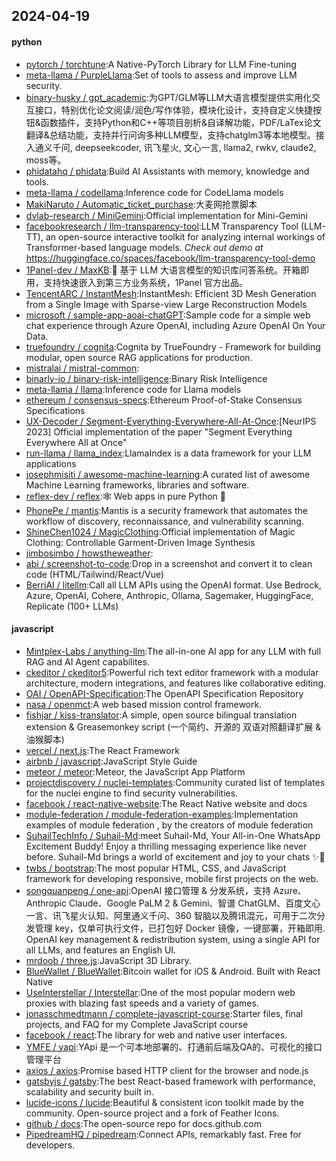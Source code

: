 ## 2024-04-19

#### python
* [pytorch / torchtune](https://github.com/pytorch/torchtune):A Native-PyTorch Library for LLM Fine-tuning
* [meta-llama / PurpleLlama](https://github.com/meta-llama/PurpleLlama):Set of tools to assess and improve LLM security.
* [binary-husky / gpt_academic](https://github.com/binary-husky/gpt_academic):为GPT/GLM等LLM大语言模型提供实用化交互接口，特别优化论文阅读/润色/写作体验，模块化设计，支持自定义快捷按钮&函数插件，支持Python和C++等项目剖析&自译解功能，PDF/LaTex论文翻译&总结功能，支持并行问询多种LLM模型，支持chatglm3等本地模型。接入通义千问, deepseekcoder, 讯飞星火, 文心一言, llama2, rwkv, claude2, moss等。
* [phidatahq / phidata](https://github.com/phidatahq/phidata):Build AI Assistants with memory, knowledge and tools.
* [meta-llama / codellama](https://github.com/meta-llama/codellama):Inference code for CodeLlama models
* [MakiNaruto / Automatic_ticket_purchase](https://github.com/MakiNaruto/Automatic_ticket_purchase):大麦网抢票脚本
* [dvlab-research / MiniGemini](https://github.com/dvlab-research/MiniGemini):Official implementation for Mini-Gemini
* [facebookresearch / llm-transparency-tool](https://github.com/facebookresearch/llm-transparency-tool):LLM Transparency Tool (LLM-TT), an open-source interactive toolkit for analyzing internal workings of Transformer-based language models. *Check out demo at* https://huggingface.co/spaces/facebook/llm-transparency-tool-demo
* [1Panel-dev / MaxKB](https://github.com/1Panel-dev/MaxKB):💬 基于 LLM 大语言模型的知识库问答系统。开箱即用，支持快速嵌入到第三方业务系统，1Panel 官方出品。
* [TencentARC / InstantMesh](https://github.com/TencentARC/InstantMesh):InstantMesh: Efficient 3D Mesh Generation from a Single Image with Sparse-view Large Reconstruction Models
* [microsoft / sample-app-aoai-chatGPT](https://github.com/microsoft/sample-app-aoai-chatGPT):Sample code for a simple web chat experience through Azure OpenAI, including Azure OpenAI On Your Data.
* [truefoundry / cognita](https://github.com/truefoundry/cognita):Cognita by TrueFoundry - Framework for building modular, open source RAG applications for production.
* [mistralai / mistral-common](https://github.com/mistralai/mistral-common):
* [binarly-io / binary-risk-intelligence](https://github.com/binarly-io/binary-risk-intelligence):Binary Risk Intelligence
* [meta-llama / llama](https://github.com/meta-llama/llama):Inference code for Llama models
* [ethereum / consensus-specs](https://github.com/ethereum/consensus-specs):Ethereum Proof-of-Stake Consensus Specifications
* [UX-Decoder / Segment-Everything-Everywhere-All-At-Once](https://github.com/UX-Decoder/Segment-Everything-Everywhere-All-At-Once):[NeurIPS 2023] Official implementation of the paper "Segment Everything Everywhere All at Once"
* [run-llama / llama_index](https://github.com/run-llama/llama_index):LlamaIndex is a data framework for your LLM applications
* [josephmisiti / awesome-machine-learning](https://github.com/josephmisiti/awesome-machine-learning):A curated list of awesome Machine Learning frameworks, libraries and software.
* [reflex-dev / reflex](https://github.com/reflex-dev/reflex):🕸️ Web apps in pure Python 🐍
* [PhonePe / mantis](https://github.com/PhonePe/mantis):Mantis is a security framework that automates the workflow of discovery, reconnaissance, and vulnerability scanning.
* [ShineChen1024 / MagicClothing](https://github.com/ShineChen1024/MagicClothing):Official implementation of Magic Clothing: Controllable Garment-Driven Image Synthesis
* [jimbosimbo / howstheweather](https://github.com/jimbosimbo/howstheweather):
* [abi / screenshot-to-code](https://github.com/abi/screenshot-to-code):Drop in a screenshot and convert it to clean code (HTML/Tailwind/React/Vue)
* [BerriAI / litellm](https://github.com/BerriAI/litellm):Call all LLM APIs using the OpenAI format. Use Bedrock, Azure, OpenAI, Cohere, Anthropic, Ollama, Sagemaker, HuggingFace, Replicate (100+ LLMs)

#### javascript
* [Mintplex-Labs / anything-llm](https://github.com/Mintplex-Labs/anything-llm):The all-in-one AI app for any LLM with full RAG and AI Agent capabilites.
* [ckeditor / ckeditor5](https://github.com/ckeditor/ckeditor5):Powerful rich text editor framework with a modular architecture, modern integrations, and features like collaborative editing.
* [OAI / OpenAPI-Specification](https://github.com/OAI/OpenAPI-Specification):The OpenAPI Specification Repository
* [nasa / openmct](https://github.com/nasa/openmct):A web based mission control framework.
* [fishjar / kiss-translator](https://github.com/fishjar/kiss-translator):A simple, open source bilingual translation extension & Greasemonkey script (一个简约、开源的 双语对照翻译扩展 & 油猴脚本)
* [vercel / next.js](https://github.com/vercel/next.js):The React Framework
* [airbnb / javascript](https://github.com/airbnb/javascript):JavaScript Style Guide
* [meteor / meteor](https://github.com/meteor/meteor):Meteor, the JavaScript App Platform
* [projectdiscovery / nuclei-templates](https://github.com/projectdiscovery/nuclei-templates):Community curated list of templates for the nuclei engine to find security vulnerabilities.
* [facebook / react-native-website](https://github.com/facebook/react-native-website):The React Native website and docs
* [module-federation / module-federation-examples](https://github.com/module-federation/module-federation-examples):Implementation examples of module federation , by the creators of module federation
* [SuhailTechInfo / Suhail-Md](https://github.com/SuhailTechInfo/Suhail-Md):meet Suhail-Md, Your All-in-One WhatsApp Excitement Buddy! Enjoy a thrilling messaging experience like never before. Suhail-Md brings a world of excitement and joy to your chats ✨🤖
* [twbs / bootstrap](https://github.com/twbs/bootstrap):The most popular HTML, CSS, and JavaScript framework for developing responsive, mobile first projects on the web.
* [songquanpeng / one-api](https://github.com/songquanpeng/one-api):OpenAI 接口管理 & 分发系统，支持 Azure、Anthropic Claude、Google PaLM 2 & Gemini、智谱 ChatGLM、百度文心一言、讯飞星火认知、阿里通义千问、360 智脑以及腾讯混元，可用于二次分发管理 key，仅单可执行文件，已打包好 Docker 镜像，一键部署，开箱即用. OpenAI key management & redistribution system, using a single API for all LLMs, and features an English UI.
* [mrdoob / three.js](https://github.com/mrdoob/three.js):JavaScript 3D Library.
* [BlueWallet / BlueWallet](https://github.com/BlueWallet/BlueWallet):Bitcoin wallet for iOS & Android. Built with React Native
* [UseInterstellar / Interstellar](https://github.com/UseInterstellar/Interstellar):One of the most popular modern web proxies with blazing fast speeds and a variety of games.
* [jonasschmedtmann / complete-javascript-course](https://github.com/jonasschmedtmann/complete-javascript-course):Starter files, final projects, and FAQ for my Complete JavaScript course
* [facebook / react](https://github.com/facebook/react):The library for web and native user interfaces.
* [YMFE / yapi](https://github.com/YMFE/yapi):YApi 是一个可本地部署的、打通前后端及QA的、可视化的接口管理平台
* [axios / axios](https://github.com/axios/axios):Promise based HTTP client for the browser and node.js
* [gatsbyjs / gatsby](https://github.com/gatsbyjs/gatsby):The best React-based framework with performance, scalability and security built in.
* [lucide-icons / lucide](https://github.com/lucide-icons/lucide):Beautiful & consistent icon toolkit made by the community. Open-source project and a fork of Feather Icons.
* [github / docs](https://github.com/github/docs):The open-source repo for docs.github.com
* [PipedreamHQ / pipedream](https://github.com/PipedreamHQ/pipedream):Connect APIs, remarkably fast. Free for developers.
